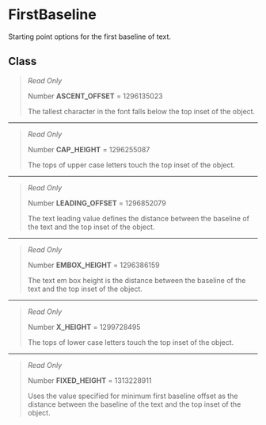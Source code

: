 # FirstBaseline
Starting point options for the first baseline of text.

## Class
> *Read Only* 
> 
> Number **ASCENT_OFFSET** = 1296135023
> 
> The tallest character in the font falls below the top inset of the object.
*** 
> *Read Only* 
> 
> Number **CAP_HEIGHT** = 1296255087
> 
> The tops of upper case letters touch the top inset of the object.
*** 
> *Read Only* 
> 
> Number **LEADING_OFFSET** = 1296852079
> 
> The text leading value defines the distance between the baseline of the text and the top inset of the object.
*** 
> *Read Only* 
> 
> Number **EMBOX_HEIGHT** = 1296386159
> 
> The text em box height is the distance between the baseline of the text and the top inset of the object.
*** 
> *Read Only* 
> 
> Number **X_HEIGHT** = 1299728495
> 
> The tops of lower case letters touch the top inset of the object.
*** 
> *Read Only* 
> 
> Number **FIXED_HEIGHT** = 1313228911
> 
> Uses the value specified for minimum first baseline offset as the distance between the baseline of the text and the top inset of the object.

